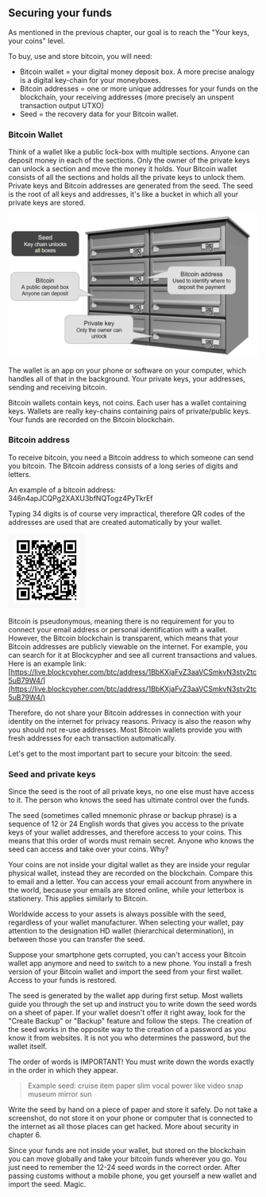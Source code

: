 ## Securing your funds

As mentioned in the previous chapter, our goal is to reach the "Your keys, your coins" level. 

To buy, use and store bitcoin, you will need:

* Bitcoin wallet = your digital money deposit box. A more precise analogy is a digital key-chain for your moneyboxes.
* Bitcoin addresses = one or more unique addresses for your funds on the blockchain, your receiving addresses (more precisely an unspent transaction output UTXO) 
* Seed = the recovery data for your Bitcoin wallet. 

### Bitcoin Wallet
Think of a wallet like a public lock-box with multiple sections. Anyone can deposit money in each of the sections. Only the owner of the private keys can unlock a section and move the money it holds. Your Bitcoin wallet consists of all the sections and holds all the private keys to unlock them. Private keys and Bitcoin addresses are generated from the seed. The seed is the root of all keys and addresses, it's like a bucket in which all your private keys are stored. 

![Defining terms](resources/_seed-postbox.png)

The wallet is an app on your phone or software on your computer, which handles all of that in the background. Your private keys, your addresses, sending and receiving bitcoin. 

Bitcoin wallets contain keys, not coins. Each user has a wallet containing keys. Wallets are really key-chains containing pairs of private/public keys. Your funds are recorded on the Bitcoin blockchain.

### Bitcoin address
To receive bitcoin, you need a Bitcoin address to which someone can send you bitcoin. The Bitcoin address consists of a long series of digits and letters.

An example of a bitcoin address: 346n4apJCQPg2XAXU3bfNQTogz4PyTkrEf

Typing 34 digits is of course very impractical, therefore QR codes of the addresses are used that are created automatically by your wallet.

![BTC address as QR code](resources/_address-book.PNG)

Bitcoin is pseudonymous, meaning there is no requirement for you to connect your email address or personal identification with a wallet. However, the Bitcoin blockchain is transparent, which means that your Bitcoin addresses are publicly viewable on the internet. For example, you can search for it at Blockcypher and see all current transactions and values. Here is an example link: [https://live.blockcypher.com/btc/address/1BbKXjaFvZ3aaVCSmkvN3stv2tc5uB79W4/](https://live.blockcypher.com/btc/address/1BbKXjaFvZ3aaVCSmkvN3stv2tc5uB79W4/)

Therefore, do not share your Bitcoin addresses in connection with your identity on the internet for privacy reasons. Privacy is also the reason why you should not re-use addresses. Most Bitcoin wallets provide you with fresh addresses for each transaction automatically. 

Let's get to the most important part to secure your bitcoin: the seed.

### Seed and private keys

Since the seed is the root of all private keys, no one else must have access to it. The person who knows the seed has ultimate control over the funds.

The seed (sometimes called mnemonic phrase or backup phrase) is a sequence of 12 or 24 English words that gives you access to the private keys of your wallet addresses, and therefore access to your coins. This means that this order of words must remain secret. Anyone who knows the seed can access and take over your coins. Why?

Your coins are not inside your digital wallet as they are inside your regular physical wallet, instead they are recorded on the blockchain. Compare this to email and a letter. You can access your email account from anywhere in the world, because your emails are stored online, while your letterbox is stationery. This applies similarly to Bitcoin.

Worldwide access to your assets is always possible with the seed, regardless of your wallet manufacturer. When selecting your wallet, pay attention to the designation HD wallet (hierarchical determination), in between those you can transfer the seed.  

Suppose your smartphone gets corrupted, you can't access your Bitcoin wallet app anymore and need to switch to a new phone. You install a fresh version of your Bitcoin wallet and import the seed from your first wallet. Access to your funds is restored. 

The seed is generated by the wallet app during first setup. Most wallets guide you through the set up and instruct you to write down the seed words on a sheet of paper. If your wallet doesn't offer it right away, look for the "Create Backup" or "Backup" feature and follow the steps. The creation of the seed works in the opposite way to the creation of a password as you know it from websites. It is not you who determines the password, but the wallet itself.

The order of words is IMPORTANT! You must write down the words exactly in the order in which they appear.

> Example seed: cruise item paper slim vocal power like video snap museum mirror sun  

Write the seed by hand on a piece of paper and store it safely. Do not take a screenshot, do not store it on your phone or computer that is connected to the internet as all those places can get hacked. More about security in chapter 6.

Since your funds are not inside your wallet, but stored on the blockchain you can move globally and take your bitcoin funds wherever you go. You just need to remember the 12-24 seed words in the correct order. After passing customs without a mobile phone, you get yourself a new wallet and import the seed. Magic.